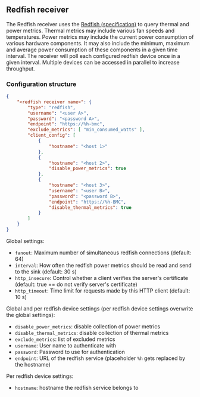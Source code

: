 ## Redfish receiver

The Redfish receiver uses the [Redfish (specification)](https://www.dmtf.org/standards/redfish) to query thermal and power metrics. Thermal metrics may include various fan speeds and temperatures. Power metrics may include the current power consumption of various hardware components. It may also include the minimum, maximum and average power consumption of these components in a given time interval. The receiver will poll each configured redfish device once in a given interval. Multiple devices can be accessed in parallel to increase throughput.

### Configuration structure

```json
{
    "<redfish receiver name>": {
        "type": "redfish",
        "username": "<user A>",
        "password": "<password A>",
        "endpoint": "https://%h-bmc",
        "exclude_metrics": [ "min_consumed_watts" ],
        "client_config": [
            {
                "hostname": "<host 1>"
            },
            {
                "hostname": "<host 2>",
                "disable_power_metrics": true
            },
            {
                "hostname": "<host 3>",
                "username": "<user B>",
                "password": "<password B>",
                "endpoint": "https://%h-BMC",
                "disable_thermal_metrics": true
            }
        ]
    }
}
```

Global settings:

- `fanout`: Maximum number of simultaneous redfish connections (default: 64)
- `interval`: How often the redfish power metrics should be read and send to the sink (default: 30 s)
- `http_insecure`: Control whether a client verifies the server's certificate (default: true == do not verify server's certificate)
- `http_timeout`: Time limit for requests made by this HTTP client (default: 10 s)

Global and per redfish device settings (per redfish device settings overwrite the global settings):

- `disable_power_metrics`: disable collection of power metrics
- `disable_thermal_metrics`: disable collection of thermal metrics
- `exclude_metrics`: list of excluded metrics
- `username`: User name to authenticate with
- `password`: Password to use for authentication
- `endpoint`: URL of the redfish service (placeholder `%h` gets replaced by the hostname)

Per redfish device settings:

- `hostname`: hostname the redfish service belongs to
